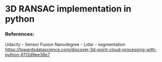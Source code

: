 # 3D RANSAC implementation in python

### References:
Udacity - Sensor Fusion Nanodegree - Lidar - segmentation
https://towardsdatascience.com/discover-3d-point-cloud-processing-with-python-6112d9ee38e7

